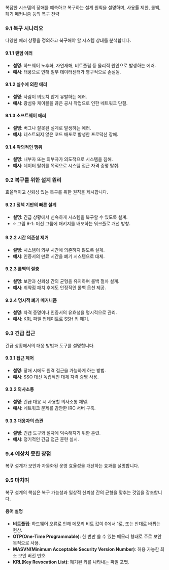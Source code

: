 복잡한 시스템의 장애를 예측하고 복구하는 설계 원칙을 설명하며, 사용률 제한, 롤백, 폐기 메커니즘 등의 복구 전략

### 9.1 복구 시나리오
다양한 에러 상황을 정의하고 복구해야 할 시스템 상태를 분석합니다.
#### 9.1.1 랜덤 에러
- **설명**: 하드웨어 노후화, 자연재해, 비트플립 등 물리적 원인으로 발생하는 에러.
- **예시**: 태풍으로 인해 일부 데이터센터가 영구적으로 손실됨.

#### 9.1.2 실수에 의한 에러
- **설명**: 사람이 의도치 않게 유발하는 에러.
- **예시**: 광섬유 케이블을 끊은 공사 작업으로 인한 네트워크 단절.

#### 9.1.3 소프트웨어 에러
- **설명**: 버그나 잘못된 설계로 발생하는 에러.
- **예시**: 테스트되지 않은 코드 배포로 발생한 프로덕션 장애.

#### 9.1.4 악의적인 행위
- **설명**: 내부자 또는 외부자가 의도적으로 시스템을 침해.
- **예시**: 데이터 탈취를 목적으로 시스템 접근 자격 증명 탈취.

### 9.2 복구를 위한 설계 원리
효율적이고 신뢰성 있는 복구를 위한 원칙을 제시합니다.
#### 9.2.1 정책 기반의 빠른 설계
- **설명**: 긴급 상황에서 신속하게 시스템을 복구할 수 있도록 설계.
- ⭐️ 그림 9-1: 머신 그룹에 패키지를 배포하는 워크플로 개선 방향.

#### 9.2.2 시간 의존성 제거
- **설명**: 시스템이 외부 시간에 의존하지 않도록 설계.
- **예시**: 인증서의 만료 시간을 폐기 시스템으로 대체.

#### 9.2.3 롤백의 절충
- **설명**: 보안과 신뢰성 간의 균형을 유지하며 롤백 절차 설계.
- **예시**: 취약점 패치 후에도 안정적인 롤백 옵션 제공.

#### 9.2.4 명시적 폐기 메커니즘
- **설명**: 자격 증명이나 인증서의 유효성을 명시적으로 관리.
- **예시**: KRL 파일 업데이트로 SSH 키 폐기.

### 9.3 긴급 접근
긴급 상황에서의 대응 방법과 도구를 설명합니다.
#### 9.3.1 접근 제어
- **설명**: 장애 시에도 원격 접근을 가능하게 하는 방법.
- **예시**: SSO 대신 독립적인 대체 자격 증명 사용.

#### 9.3.2 의사소통
- **설명**: 긴급 대응 시 사용할 의사소통 채널.
- **예시**: 네트워크 문제를 감안한 IRC 서버 구축.

#### 9.3.3 대응자의 습관
- **설명**: 긴급 도구와 절차에 익숙해지기 위한 훈련.
- **예시**: 정기적인 긴급 접근 훈련 실시.

### 9.4 예상치 못한 장점
복구 설계가 보안과 자동화된 운영 효율성을 개선하는 효과를 설명합니다.

### 9.5 마치며
복구 설계의 핵심은 복구 가능성과 일상적 신뢰성 간의 균형을 맞추는 것임을 강조합니다.

#### 용어 설명
- **비트플립**: 하드웨어 오류로 인해 메모리 비트 값이 0에서 1로, 또는 반대로 바뀌는 현상.
- **OTP(One-Time Programmable)**: 한 번만 쓸 수 있는 메모리 형태로 주로 보안 목적으로 사용.
- **MASVN(Minimum Acceptable Security Version Number)**: 허용 가능한 최소 보안 버전 번호.
- **KRL(Key Revocation List)**: 폐기된 키를 나타내는 파일 포맷.
